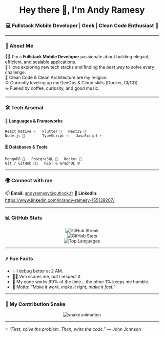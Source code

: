 <h1 align="center">Hey there 👋, I'm Andy Ramesy</h1>
<h3 align="center">💻 Fullstack Mobile Developer | Geek | Clean Code Enthusiast 🚀</h3>

---

### 🧠 About Me  
👨‍💻 I'm a **Fullstack Mobile Developer** passionate about building elegant, efficient, and scalable applications.  
🧩 I love exploring new tech stacks and finding the *best way* to solve every challenge.  
🧼 Clean Code & Clean Architecture are my religion.  
⚙️ Currently leveling up my DevOps & Cloud skills (Docker, CI/CD).  
☕ Fueled by coffee, curiosity, and good music.  

---

### 🛠️ Tech Arsenal  

#### 💬 Languages & Frameworks  
```text
React Native ⚛️   Flutter 💙   NestJS 🧠  
Node.js 🚀        TypeScript ✨   JavaScript ⚡  
```

#### 🗄️ Databases & Tools  
```text
MongoDB 🍃   PostgreSQL 🐘   Docker 🐳
Git / GitHub 🧑‍🚀   REST & GraphQL 🌐
```

---

### 🌍 Connect with me  
📫 **Email:** andyramesy@outlook.fr
💼 **LinkedIn:** https://www.linkedin.com/in/andy-ramesy-155139207/

---

### 📊 GitHub Stats  
<p align="center">
  <img src="https://github-readme-streak-stats.herokuapp.com?user=ramesyandy&theme=radical&hide_border=true" alt="GitHub Streak" />
  <br/>
  <img src="https://github-readme-stats.vercel.app/api?username=ramesyandy&show_icons=true&theme=radical&hide_border=true" alt="GitHub Stats" />
  <br/>
  <img src="https://github-readme-stats.vercel.app/api/top-langs/?username=ramesyandy&layout=compact&theme=radical&hide_border=true" alt="Top Languages" />
</p>

---

### ⚡ Fun Facts  
- 💡 I debug better at 2 AM.  
- 🧙‍♂️ Vim scares me, but I respect it.  
- 🚀 My code works 99% of the time… the other 1% keeps me humble.  
- 🧠 Motto: *“Make it work, make it right, make it fast.”*  

---

### 🐍 My Contribution Snake  
<p align="center">
  <img src="https://raw.githubusercontent.com/ramesyandy/ramesyandy/output/github-contribution-grid-snake.svg" alt="snake animation" />
</p>

---

⭐️ *“First, solve the problem. Then, write the code.”* — John Johnson  
